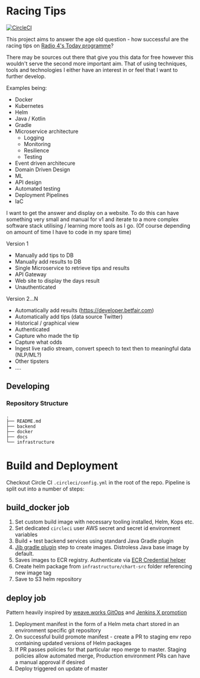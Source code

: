 # Racing Tips

[![CircleCI](https://circleci.com/gh/rankers/racing-tips/tree/master.svg?style=svg)](https://circleci.com/gh/rankers/racing-tips/tree/master)

This project aims to answer the age old question - how successful are the racing tips on [Radio 4's Today programme](https://www.bbc.co.uk/programmes/b006qj9z)?

There may be sources out there that give you this data for free however this wouldn't serve the second more important aim. That of using techniques, tools and technologies I either have an interest in or feel that I want to further develop.

Examples being:
  * Docker
  * Kubernetes
  * Helm
  * Java / Kotlin
  * Gradle
  * Microservice architecture
    * Logging
    * Monitoring
    * Resilience
    * Testing
  * Event driven architecure
  * Domain Driven Design
  * ML
  * API design
  * Automated testing
  * Deployment Pipelines
  * IaC

I want to get the answer and display on a website. To do this can have something very small and manual for v1 and iterate to a more complex software stack utilising / learning more tools as I go. (Of course depending on amount of time I have to code in my spare time)

Version 1

* Manually add tips to DB
* Manually add results to DB
* Single Microservice to retrieve tips and results
* API Gateway
* Web site to display the days result
* Unauthenticated

Version 2...N

* Automatically add results (https://developer.betfair.com)
* Automatically add tips (data source Twitter)
* Historical / graphical view
* Authenticated
* Capture who made the tip
* Capture what odds
* Ingest live radio stream, convert speech to text then to meaningful data (NLP/ML?)
* Other tipsters
* ....

## Developing

### Repository Structure

```
.
├── README.md
├── backend
├── docker
├── docs
└── infrastructure
```

# Build and Deployment

Checkout Circle CI `.circleci/config.yml` in the root of the repo. Pipeline is split out into a number of steps:

## build_docker job

1. Set custom build image with necessary tooling installed, Helm, Kops etc.
2. Set dedicated `circleci` user AWS secret and secret id environment variables
3. Build + test backend services using standard Java Gradle plugin
4. [Jib gradle plugin](https://github.com/GoogleContainerTools/jib/tree/master/jib-gradle-plugin) step to create images. Distroless Java base image by default.
5. Saves images to ECR registry. Authenticate via [ECR Credential helper](https://github.com/awslabs/amazon-ecr-credential-helper.git)
6. Create helm package from `infrastructure/chart-src` folder referencing new image tag
7. Save to S3 helm repository

## deploy job

Pattern heavily inspired by [weave.works GitOps](https://www.weave.works/blog/delivering-quality-at-speed-with-gitops) and [Jenkins X promotion](https://jenkins-x.io/about/features/#promotion)

1. Deployment manifest in the form of a Helm meta chart stored in an environment specific git repository
2. On successful build promote manifest - create a PR to staging env repo containing updated versions of Helm packages
3. If PR passes policies for that particular repo merge to master. Staging policies allow automated merge, Production environment PRs can have a manual approval if desired
4. Deploy triggered on update of master